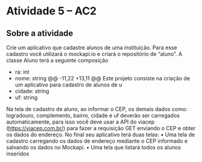 # Atividade 5 – AC2
## Sobre a atividade
Crie um aplicativo que cadastre alunos de uma instituição. Para esse cadastro você
utilizará o mockapi.io e criará o repositório de “aluno”. A classe Aluno terá a seguinte
composição

- ra: int
- nome: string
	@@ -11,22 +13,11 @@ Este projeto consiste na criação de um aplicativo para cadastro de alunos de u
- cidade: string
- uf: string

Na tela de cadastro de aluno, ao informar o CEP, os demais dados como: logradouro,
complemento, bairro, cidade e uf deverão ser carregados automaticamente, para isso
você deve usar a API do viacep (https://viacep.com.br/) para fazer a requisição GET
enviando o CEP e obter os dados do endereço.
No final seu aplicativo terá duas telas:
• Uma tela de cadastro carregando os dados de endereço mediante o CEP
informado e salvando os dados no Mockapi.
• Uma tela que listará todos os alunos inseridos